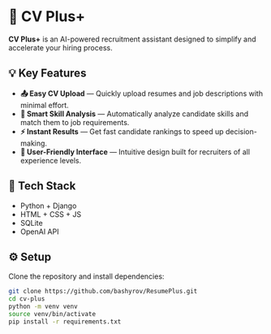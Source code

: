 # 📄 СV Plus+

**CV Plus+** is an AI-powered recruitment assistant designed to simplify and accelerate your hiring process.

## 💡 Key Features

- **📤 Easy CV Upload** — Quickly upload resumes and job descriptions with minimal effort.
- **🧠 Smart Skill Analysis** — Automatically analyze candidate skills and match them to job requirements.
- **⚡ Instant Results** — Get fast candidate rankings to speed up decision-making.
- **🎨 User-Friendly Interface** — Intuitive design built for recruiters of all experience levels.

## 🚀 Tech Stack

- Python + Django
- HTML + CSS + JS 
- SQLite
- OpenAI API
  
## ⚙️ Setup

Clone the repository and install dependencies:

```bash
git clone https://github.com/bashyrov/ResumePlus.git
cd cv-plus
python -m venv venv
source venv/bin/activate
pip install -r requirements.txt
